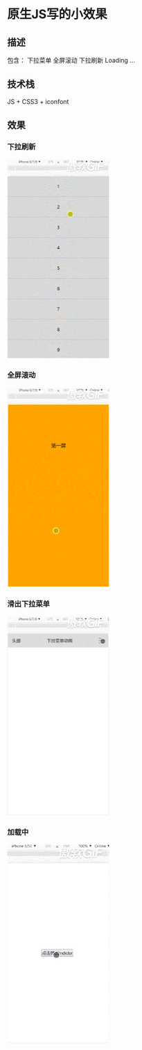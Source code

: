 
# 原生JS写的小效果


## 描述

包含：
下拉菜单
全屏滚动
下拉刷新
Loading
...


## 技术栈 

JS + CSS3 + iconfont 


##  效果

### 下拉刷新

<img src="https://github.com/rqhansen/images/blob/master/js-demo/pull-down-refresh.gif" width="235" height="458"/>

### 全屏滚动

<img src="https://github.com/rqhansen/images/blob/master/js-demo/full-page-scroll.gif" width="235" height="458"/>

### 滑出下拉菜单

<img src="https://github.com/rqhansen/images/blob/master/js-demo/drop-menu.gif" width="235" height="458"/>

### 加载中

<img src="https://github.com/rqhansen/images/blob/master/js-demo/loading.gif" width="235" height="458"/>


